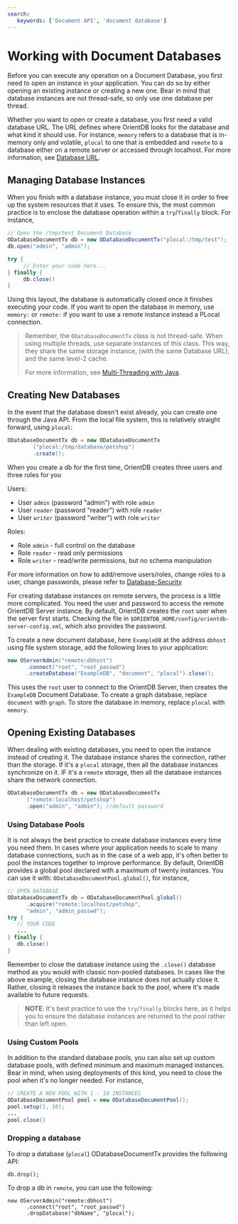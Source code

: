 ```yaml
---
search:
   keywords: ['Document API', 'document database']
---
```


# Working with Document Databases

Before you can execute any operation on a Document Database, you first need to open an instance in your application.  You can do so by either opening an existing instance or creating a new one.  Bear in mind that database instances are not thread-safe, so only use one database per thread.

Whether you want to open or create a database, you first need a valid database URL.  The URL defines where OrientDB looks for the database and what kind it should use.  For instance, `memory` refers to a database that is in-memory only and volatile, `plocal` to one that is embedded and `remote` to a database either on a remote server or accessed through localhost.  For more information, see [Database URL](Concepts.md#database-url).

## Managing Database Instances

When you finish with a database instance, you must close it in order to free up the system resources that it uses.  To ensure this, the most common practice is to enclose the database operation within a `try`/`finally` block.  For instance,

```java
// Open the /tmp/test Document Database
ODatabaseDocumentTx db = new ODatabaseDocumentTx("plocal:/tmp/test");
db.open("admin", "admin");

try {
     // Enter your code here...
} finally {
     db.close()
}
```

Using this layout, the database is automatically closed once it finishes executing your code.  If you want to open the database in memory, use `memory:` or `remote:` if you want to use a remote instance instead a PLocal connection.

>Remember, the `ODatabaseDocumentTx` class is not thread-safe.  When using multiple threads, use separate instances of this class.  This way, they share the same storage instance, (with the same Database URL), and the same level-2 cache.
>
>For more information, see [Multi-Threading with Java](Java-Multi-Threading.md).



## Creating New Databases

In the event that the database doesn't exist already, you can create one through the Java API.  From the local file system, this is relatively straight forward, using `plocal`:

```java
ODatabaseDocumentTx db = new ODatabaseDocumentTx 
        ("plocal:/tmp/database/petshop")
        .create();
```

When you create a db for the first time, OrientDB creates three users and three roles for you

Users:

- User `admin` (password "admin") with role `admin`
- User `reader` (password "reader") with role `reader`
- User `writer` (password "writer") with role `writer`

Roles:

- Role `admin` - full control on the database
- Role `reader` - read only permissions
- Role `writer` - read/write permissions, but no schema manipulation

For more information on how to add/remove users/roles, change roles to a user, change passwords, please refer to [Database-Security](Database-Security.md)

For creating database instances on remote servers, the process is a little more complicated.  You need the user and password to access the remote OrientDB Server instance.  By default, OrientDB creates the `root` user when the server first starts.  Checking the file in `$ORIENTDB_HOME/config/orientdb-server-config.xml`, which also provides the password.


To create a new document database, here `ExampleDB` at the address `dbhost` using file system storage, add the following lines to your application:

```java
new OServerAdmin("remote:dbhost")
      .connect("root", "root_passwd")
      .createDatabase("ExampleDB", "document", "plocal").close();
```

This uses the `root` user to connect to the OrientDB Server, then creates the `ExampleDB` Document Database.  To create a graph database, replace `document` with `graph`.  To store the database in memory, replace `plocal` with `memory`.



## Opening Existing Databases

When dealing with existing databases, you need to open the instance instead of creating it.  The database instance shares the connection, rather than the storage.  If it's a `plocal` storage, then all the database instances synchronize on it.  IF it's a `remote` storage, then all the database instances share the network connection.

```java
ODatabaseDocumentTx db = new ODatabaseDocumentTx 
      ("remote:localhost/petshop")
      .open("admin", "admin"); //default password
``` 

### Using Database Pools

It is not always the best practice to create database instances every time you need them.  In cases where your application needs to scale to many database connections, such as in the case of a web app, it's often better to pool the instances together to improve performance.  By default, OrientDB provides a global pool declared with a maximum of twenty instances.  You can use it with: `ODatabaseDocumentPool.global()`, for instance,

```java
// OPEN DATABASE
ODatabaseDocumentTx db = ODatabaseDocumentPool.global()
      .acquire("remote:localhost/petshop", 
      "admin", "admin_passwd");
try {
   // YOUR CODE
   ...
} finally {
   db.close()
}
```

Remember to close the database instance using the `.close()` database method as you would with classic non-pooled databases.  In cases like the above example, closing the database instance does not actually close it.  Rather, closing it releases the instance back to the pool, where it's made available to future requests.

>**NOTE**: It's best practice to use the `try`/`finally` blocks here, as it helps you to ensure the database instances are returned to the pool rather than left open.

### Using Custom Pools

In addition to the standard database pools, you can also set up custom database pools, with defined minimum and maximum managed instances.  Bear in mind, when using deployments of this kind, you need to close the pool when it's no longer needed.  For instance,

```java
// CREATE A NEW POOL WITH 1 - 10 INSTANCES
ODatabaseDocumentPool pool = new ODatabaseDocumentPool();
pool.setup(1, 10);
...
pool.close()
```


### Dropping a database

To drop a database (`plocal`) ODatabaseDocumentTx provides the following API:

```
db.drop();
```

To drop a db in `remote`, you can use the following:

```
new OServerAdmin("remote:dbhost")
      .connect("root", "root_passwd")
      .dropDatabase("dbName", "plocal");
```


